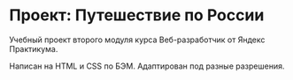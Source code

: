 # Проект: Путешествие по России

Учебный проект второго модуля курса Веб-разработчик от Яндекс Практикума.

Написан на HTML и CSS по БЭМ. Адаптирован под разные разрешения.

